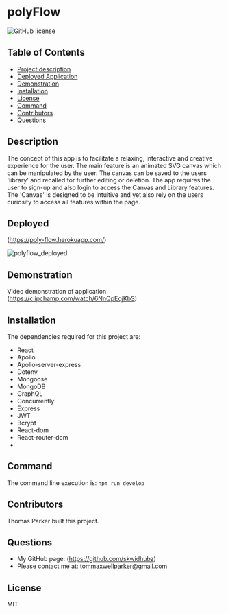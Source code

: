 
# polyFlow
![GitHub license](https://img.shields.io/badge/license-MIT-blue)          
## Table of Contents                      
- [Project description](#description)
- [Deployed Application](#deployed)
- [Demonstration](#demonstration)
- [Installation](#installation)
- [License](#license)
- [Command](#command)
- [Contributors](#contributors)
- [Questions](#questions)
## Description
The concept of this app is to facilitate a relaxing, interactive and creative experience for the user. The main feature is an animated SVG canvas which can be manipulated by the user. The canvas can be saved to the users 'library' and recalled for further editing or deletion. The app requires the user to sign-up and also login to access the Canvas and Library features.
The 'Canvas' is designed to be intuitive and yet also rely on the users curiosity to access all features within the page.

## Deployed
(https://poly-flow.herokuapp.com/)

![polyflow_deployed](https://github.com/skwidhubz/poly-flow/assets/81959922/a2d25a6e-5660-4b88-90bc-514f583d415e)

## Demonstration
Video demonstration of application:
(https://clipchamp.com/watch/6NnQpEqjKbS)

## Installation
The dependencies required for this project are:
<html>
<ul>
  <li>React</li>
  <li>Apollo</li>
  <li>Apollo-server-express</li>
  <li>Dotenv</li>
  <li>Mongoose</li>
  <li>MongoDB</li>
  <li>GraphQL</li>
  <li>Concurrently</li>
  <li>Express</li>
  <li>JWT</li>
  <li>Bcrypt</li>
  <li>React-dom</li>
  <li>React-router-dom</li>
  <li>
</ul>
 </html>

## Command
The command line execution is: `npm run develop`

## Contributors
Thomas Parker built this project.

## Questions
- My GitHub page: (https://github.com/skwidhubz)
- Please contact me at: tommaxwellparker@gmail.com
## License
MIT


